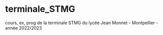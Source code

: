 # terminale_STMG
cours, ex, prog de la terminale STMG du lycée Jean Monnet - Montpellier - année 2022/2023
